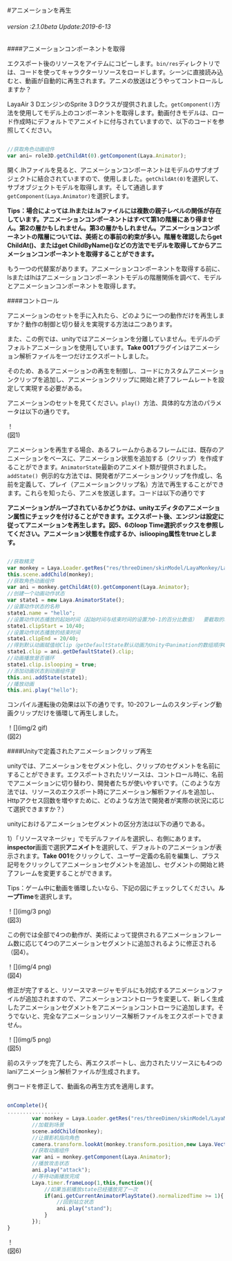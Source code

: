 #アニメーションを再生

###### *version :2.1.0beta   Update:2019-6-13*

####アニメーションコンポーネントを取得

エクスポート後のリソースをアイテムにコピーします。`bin/res`ディレクトリでは、コードを使ってキャラクターリソースをロードします。シーンに直接読み込むと、動画が自動的に再生されます。アニメの放送はどうやってコントロールしますか？

LayaAir 3 DエンジンのSprite 3 Dクラスが提供されました。`getComponent()`方法を使用してモデル上のコンポーネントを取得します。動画付きモデルは、ロード作成時にデフォルトでアニメイトに付与されていますので、以下のコードを参照してください。


```typescript

//获取角色动画组件
var ani= role3D.getChildAt(0).getComponent(Laya.Animator);
```


開く.lhファイルを見ると、アニメーションコンポーネントはモデルのサブオブジェクトに結合されていますので、使用しました。`getChildAt(0)`を選択して、サブオブジェクトモデルを取得します。そして通過します`getComponent(Laya.Animator)`を選択します。

**Tips：場合によっては.lhまたは.lsファイルには複数の親子レベルの関係が存在しています。アニメーションコンポーネントはすべて第1の階層にあり得ません。第2の層かもしれません。第3の層かもしれません。アニメーションコンポーネントの階層については、美術との事前の約束が多い。階層を確認したらget ChildAt()、またはget ChildByName()などの方法でモデルを取得してからアニメーションコンポーネントを取得することができます。**

もう一つの代替案があります。アニメーションコンポーネントを取得する前に、lsまたはlhはアニメーションコンポーネントモデルの階層関係を調べて、モデルとアニメーションコンポーネントを取得します。

####コントロール

アニメーションのセットを手に入れたら、どのように一つの動作だけを再生しますか？動作の制御と切り替えを実現する方法は二つあります。

また、この例では、unityではアニメーションを分離していません。モデルのデフォルトアニメーションを使用しています。**Take 001**プラグインはアニメーション解析ファイルを一つだけエクスポートしました。

そのため、あるアニメーションの再生を制御し、コードにカスタムアニメーションクリップを追加し、アニメーションクリップに開始と終了フレームレートを設定して実現する必要がある。

アニメーションのセットを見てください。`play() `方法、具体的な方法のパラメータは以下の通りです。

！[](img/1.png)<br/>(図1)

アニメーションを再生する場合、あるフレームからあるフレームには、既存のアニメーションをベースに、アニメーション状態を追加する（クリップ）を作成することができます。`AnimatorState`最新のアニメイト類が提供されました。`addState() `例示的な方法では、開発者がアニメーションクリップを作成し、名前を定義して、プレイ（アニメーションクリップ名）方法で再生することができます。これらを知ったら、アニメを放送します。コードは以下の通りです

**アニメーションがループされているかどうかは、unityエディタのアニメーション属性にチェックを付けることができます。エクスポート後、エンジンは設定に従ってアニメーションを再生します。図5、6のloop Time選択ボックスを参照してください。アニメーション状態を作成するか、isliooping属性をtrueとします。**


```typescript

//获取精灵
var monkey = Laya.Loader.getRes("res/threeDimen/skinModel/LayaMonkey/LayaMonkey.lh");
this.scene.addChild(monkey);
//获取角色动画组件
var ani = monkey.getChildAt(0).getComponent(Laya.Animator);
//创建一个动画动作状态
var state1 = new Laya.AnimatorState();
//设置动作状态的名称
state1.name = "hello";
//设置动作状态播放的起始时间（起始时间与结束时间的设置为0-1的百分比数值）  要截取的时间点 / 动画的总时长
state1.clipStart = 10/40;
//设置动作状态播放的结束时间
state1.clipEnd = 20/40;
//得到默认动画赋值给Clip（getDefaultState默认动画为Unity中animation的数组顺序0下标的动画）
state1.clip = ani.getDefaultState().clip;
//动画播放是否循环
state1.clip.islooping = true;
//添加动画状态到动画组件里
this.ani.addState(state1);
//播放动画
this.ani.play("hello");
```


コンパイル運転後の効果は以下の通りです。10-20フレームのスタンディング動画クリップだけを循環して再生しました。

！[](img/2 gif)<br/>(図2)

####Unityで定義されたアニメーションクリップ再生

unityでは、アニメーションをセグメント化し、クリップのセグメントを名前にすることができます。エクスポートされたリソースは、コントロール時に、名前でアニメーションに切り替わり、開発者たちが使いやすいです。（このような方法では、リソースのエクスポート時にアニメーション解析ファイルを追加し、Httpアクセス回数を増やすために、どのような方法で開発者が実際の状況に応じて選択できますか？）

unityにおけるアニメーションセグメントの区分方法は以下の通りである。

1）「リソースマネージャ」でモデルファイルを選択し、右側にあります。**inspector**画面で選択**アニメイト**を選択して、デフォルトのアニメーションが表示されます。**Take 001**をクリックして、ユーザー定義の名前を編集し、プラス記号をクリックしてアニメーションセグメントを追加し、セグメントの開始と終了フレームを変更することができます。

Tips：ゲーム中に動画を循環したいなら、下記の図にチェックしてください。**ループTime**を選択します。

！[](img/3 png)<br/>(図3)

この例では全部で4つの動作が、美術によって提供されるアニメーションフレーム数に応じて4つのアニメーションセグメントに追加されるように修正される（図4）。

！[](img/4 png)<br/>(図4)

修正が完了すると、リソースマネージャモデルにも対応するアニメーションファイルが追加されますので、アニメーションコントローラを変更して、新しく生成したアニメーションセグメントをアニメーションコントローラに追加します。そうでないと、完全なアニメーションリソース解析ファイルをエクスポートできません。

！[](img/5 png)<br/>(図5)

前のステップを完了したら、再エクスポートし、出力されたリソースにも4つのlaniアニメーション解析ファイルが生成されます。

例コードを修正して、動画名の再生方式を適用します。


```typescript

onComplete(){
.................     
		var monkey = Laya.Loader.getRes("res/threeDimen/skinModel/LayaMonkey/LayaMonkey.lh");
        //加载到场景
       	scene.addChild(monkey);
        //让摄影机指向角色
        camera.transform.lookAt(monkey.transform.position,new Laya.Vector3(0,1,0));
    	//获取动画组件
    	var ani = monkey.getComponent(Laya.Animator);
		//播放攻击状态
        ani.play("attack");
		//等待动画播放完成
        Laya.timer.frameLoop(1,this,function(){
            //如果当前播放state已经播放完了一次
            if(ani.getCurrentAnimatorPlayState().normalizedTime >= 1){
                //回到站立状态
                ani.play("stand");
            } 
        });
}

```


！[](img/6.gif)<br/>(図6)
